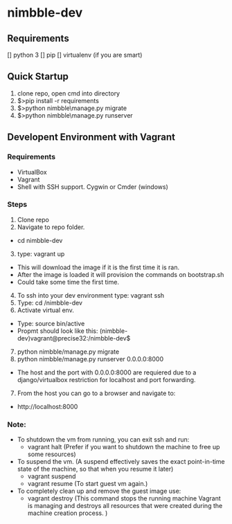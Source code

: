 # nimbble-dev

Requirements
------------
 [] python 3
 [] pip
 [] virtualenv (if you are smart)

Quick Startup
-------------
 1) clone repo, open cmd into directory
 2) $>pip install -r requirements
 3) $>python nimbble\manage.py migrate
 4) $>python nimbble\manage.py runserver

Developent Environment with Vagrant
-----------------------------------

### Requirements

* VirtualBox
* Vagrant
* Shell with SSH support. Cygwin or Cmder (windows)

### Steps

1. Clone repo
2. Navigate to repo folder.
  * cd nimbble-dev
3. type: vagrant up
  * This will download the image if it is the first time it is ran.
  * After the image is loaded it will provision the commands on bootstrap.sh
  * Could take some time the first time.
4. To ssh into your dev environment type: vagrant ssh
5. Type: cd /nimbble-dev
6. Activate virtual env. 
  * Type: source bin/active
  * Propmt should look like this: (nimbble-dev)vagrant@precise32:/nimbble-dev$
7. python nimbble/manage.py migrate
8. python nimbble/manage.py runserver 0.0.0.0:8000
  * The host and the port with 0.0.0.0:8000 are requiered due to a django/virtualbox restriction for localhost and port forwarding.
7. From the host you can go to a browser and navigate to:
  * http://localhost:8000

### Note:

* To shutdown the vm from running, you can exit ssh and run:
  * vagrant halt (Prefer if you want to shutdown the machine to free up some resources)
* To suspend the vm. (A suspend effectively saves the exact point-in-time state of the machine, so that when you resume it later)
  * vagrant suspend
  * vagrant resume (To start guest vm again.)
* To completely clean up and remove the guest image use:
  * vagrant destroy (This command stops the running machine Vagrant is managing and destroys all resources that were created during the machine creation process. )






